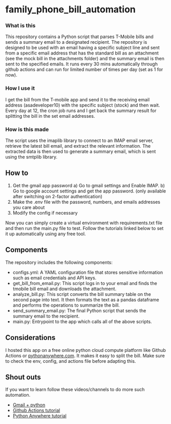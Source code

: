# family_phone_bill_automation

### What is this

This repository contains a Python script that parses T-Mobile bills and sends a summary email to a designated recipient. The repository is designed to be used with an email having a specific subject line and sent from a specific email address that has the standard bill as an attachment (see the mock bill in the attachments folder) and the summary email is then sent to the specified emails. It runs every 30 mins automatically through github actions and can run for limited number of times per day (set as 1 for now).

### How I use it

I get the bill from the T-mobile app and send it to the receiving email address (asadeveloper10) with the specific subject (stock) and then wait. Every day at 12, the cron job runs and I get back the summary result for splitting the bill in the set email addresses.

### How is this made

The script uses the imaplib library to connect to an IMAP email server, retrieve the latest bill email, and extract the relevant information. The extracted data is then used to generate a summary email, which is sent using the smtplib library.

## How to

1. Get the gmail app password
   a) Go to gmail settings and Enable IMAP.
   b) Go to google account settings and get the app password. (only available after switching on 2-factor authentication)
2. Make the .env file with the password, numbers, and emails addresses you care about
3. Modify the config if necessary

Now you can simply create a virtual environment with requirements.txt file and then run the main.py file to test.
Follow the tutorials linked below to set it up automatically using any free tool.

## Components

The repository includes the following components:

- configs.yml: A YAML configuration file that stores sensitive information such as email credentials and API keys.
- get_bill_from_email.py: This script logs in to your email and finds the tmobile bill email and downloads the attachment.
- analyze_bill.py: This script converts the bill summary table on the second page into text. It then formats the text as a pandas dataframe and performs the operations to summarize the bill.
- send_summary_email.py: The final Python script that sends the summary email to the recipient.
- main.py: Entrypoint to the app which calls all of the above scripts.

## Considerations

I hosted this app on a free online python cloud compute platform like Github Actions or [pythonanywhere.com](https://www.pythonanywhere.com/). It makes it easy to split the bill.
Make sure to check the env, config, and actions file before adapting this.

## Shout outs

If you want to learn follow these videos/channels to do more such automation.

- [Gmail + python](https://youtu.be/K21BSZPFIjQ?si=1RTgdKi8G3R6Mo76)
- [Github Actions tutorial](https://youtu.be/PaGp7Vi5gfM?si=YlXAVeVIsx7hy3cR)
- [Python Anywhere tutorial](https://youtu.be/0G8bjcY4lBM?si=CVgiiHVA4V3Q1toW)
